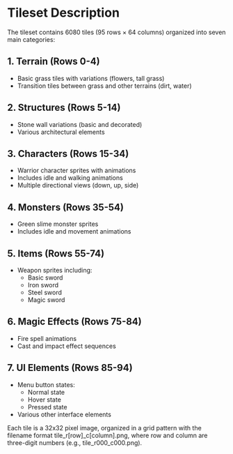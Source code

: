 # Tileset Description

The tileset contains 6080 tiles (95 rows × 64 columns) organized into seven main categories:

## 1. Terrain (Rows 0-4)
- Basic grass tiles with variations (flowers, tall grass)
- Transition tiles between grass and other terrains (dirt, water)

## 2. Structures (Rows 5-14)
- Stone wall variations (basic and decorated)
- Various architectural elements

## 3. Characters (Rows 15-34)
- Warrior character sprites with animations
- Includes idle and walking animations
- Multiple directional views (down, up, side)

## 4. Monsters (Rows 35-54)
- Green slime monster sprites
- Includes idle and movement animations

## 5. Items (Rows 55-74)
- Weapon sprites including:
  * Basic sword
  * Iron sword
  * Steel sword
  * Magic sword

## 6. Magic Effects (Rows 75-84)
- Fire spell animations
- Cast and impact effect sequences

## 7. UI Elements (Rows 85-94)
- Menu button states:
  * Normal state
  * Hover state
  * Pressed state
- Various other interface elements

Each tile is a 32x32 pixel image, organized in a grid pattern with the filename format tile_r[row]_c[column].png, where row and column are three-digit numbers (e.g., tile_r000_c000.png).

